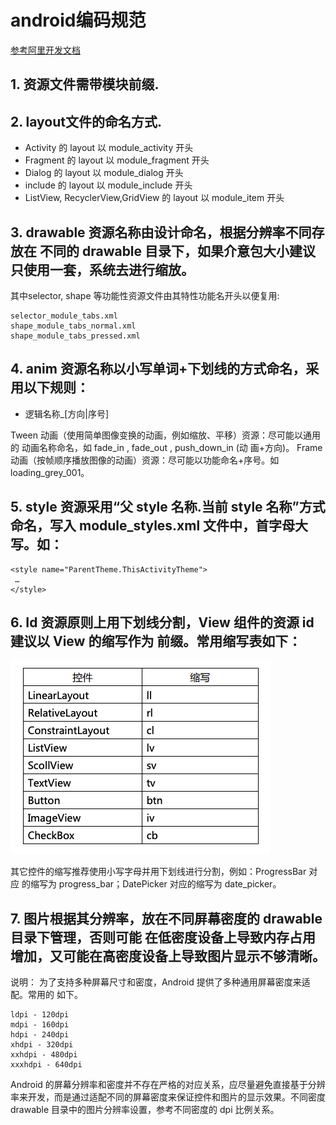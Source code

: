 # android编码规范

[参考阿里开发文档](https://102.alibaba.com/downloadFile.do?file=1520478361732/Android_v9.pdf)

## 1. 资源文件需带模块前缀.

## 2. layout文件的命名方式.

* Activity 的 layout 以 module\_activity 开头
* Fragment 的 layout 以 module\_fragment 开头
* Dialog 的 layout 以 module\_dialog 开头
* include 的 layout 以 module\_include 开头
* ListView, RecyclerView,GridView 的 layout 以 module\_item 开头

## 3. drawable 资源名称由设计命名，根据分辨率不同存放在 不同的 drawable 目录下，如果介意包大小建议只使用一套，系统去进行缩放。

其中selector, shape 等功能性资源文件由其特性功能名开头以便复用:

```text
selector_module_tabs.xml
shape_module_tabs_normal.xml
shape_module_tabs_pressed.xml
```

## 4. anim 资源名称以小写单词+下划线的方式命名，采用以下规则：

* 逻辑名称\_\[方向\|序号\]

Tween 动画（使用简单图像变换的动画，例如缩放、平移）资源：尽可能以通用的 动画名称命名，如 fade\_in , fade\_out , push\_down\_in \(动 画+方向\)。 Frame 动画（按帧顺序播放图像的动画）资源：尽可能以功能命名+序号。如 loading\_grey\_001。

## 5. style 资源采用“父 style 名称.当前 style 名称”方式命名，写入 module\_styles.xml 文件中，首字母大写。如：

```text
<style name="ParentTheme.ThisActivityTheme">
 …
</style>
```

## 6. Id 资源原则上用下划线分割，View 组件的资源 id 建议以 View 的缩写作为 前缀。常用缩写表如下：

![](.gitbook/assets/image.png)

其它控件的缩写推荐使用小写字母并用下划线进行分割，例如：ProgressBar 对应 的缩写为 progress\_bar；DatePicker 对应的缩写为 date\_picker。

## 7. 图片根据其分辨率，放在不同屏幕密度的 drawable 目录下管理，否则可能 在低密度设备上导致内存占用增加，又可能在高密度设备上导致图片显示不够清晰。

说明： 为了支持多种屏幕尺寸和密度，Android 提供了多种通用屏幕密度来适配。常用的 如下。

```text
ldpi - 120dpi
mdpi - 160dpi
hdpi - 240dpi
xhdpi - 320dpi
xxhdpi - 480dpi
xxxhdpi - 640dpi
```

Android 的屏幕分辨率和密度并不存在严格的对应关系，应尽量避免直接基于分辨 率来开发，而是通过适配不同的屏幕密度来保证控件和图片的显示效果。不同密度 drawable 目录中的图片分辨率设置，参考不同密度的 dpi 比例关系。

